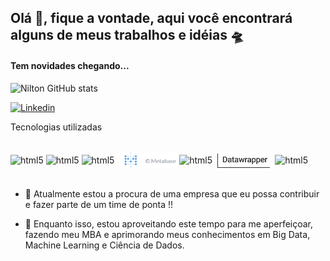 ## Olá 👋, fique a vontade, aqui você encontrará alguns de meus trabalhos e idéias  🛸
#### Tem novidades chegando...



![Nilton GitHub stats](https://github-readme-stats.vercel.app/api?username=ncnilton&show_icons=true&theme=tokyonight)

[![Linkedin](https://img.shields.io/badge/LinkedIn-0077B5?style=for-the-badge&logo=linkedin&logoColor=white)](https://www.linkedin.com/in/nilton-c-b6ab2484/)

Tecnologias utilizadas

<div style="display: inline_block"><br/>
  <img align="center" alt="html5" src="https://img.shields.io/badge/Python-3776AB?style=for-the-badge&logo=python&logoColor=white" />
  <img align="center" alt="html5" src="https://img.shields.io/badge/Tableau-E97627?style=for-the-badge&logo=Tableau&logoColor=white" />
  <img align="center" alt="html5" src="https://img.shields.io/badge/R-276DC3?style=for-the-badge&logo=r&logoColor=white">
  <img align="center" alt="html5" src = "Logo.PNG?style=for-the-badge&logo=r&logoColor=white" height=28 />
  <img align="center" alt="html5" src = "https://img.shields.io/badge/MySQL-005C84?style=for-the-badge&logo=mysql&logoColor=white" />
  <img align="center" alt="html5" src = "datawrapper.PNG?style=for-the-badge&logo=r&logoColor=white" height=28 />
  <img align="center" alt="html5" src = "https://img.shields.io/badge/SQLite-07405E?style=for-the-badge&logo=sqlite&logoColor=white" />
  
  
 </div><br/>


- 🔭 Atualmente estou a procura de uma empresa que eu possa contribuir e fazer parte de um time de ponta !!

- 🌱 Enquanto isso, estou aproveitando este tempo para me aperfeiçoar, fazendo meu MBA e aprimorando meus conhecimentos em Big Data, Machine Learning e Ciência de Dados.

